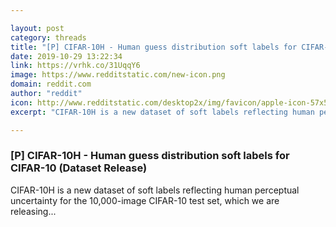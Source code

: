 ```yaml
---

layout: post
category: threads
title: "[P] CIFAR-10H - Human guess distribution soft labels for CIFAR-10 (Dataset Release)"
date: 2019-10-29 13:22:34
link: https://vrhk.co/31UqqY6
image: https://www.redditstatic.com/new-icon.png
domain: reddit.com
author: "reddit"
icon: http://www.redditstatic.com/desktop2x/img/favicon/apple-icon-57x57.png
excerpt: "CIFAR-10H is a new dataset of soft labels reflecting human perceptual uncertainty for the 10,000-image CIFAR-10 test set, which we are releasing..."

---
```


### [P] CIFAR-10H - Human guess distribution soft labels for CIFAR-10 (Dataset Release)

CIFAR-10H is a new dataset of soft labels reflecting human perceptual uncertainty for the 10,000-image CIFAR-10 test set, which we are releasing...